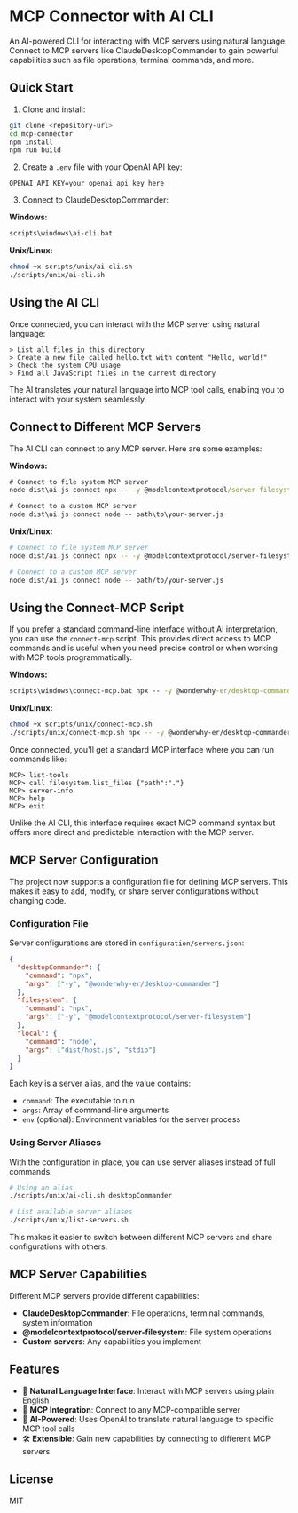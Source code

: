 # MCP Connector with AI CLI

An AI-powered CLI for interacting with MCP servers using natural language. Connect to MCP servers like ClaudeDesktopCommander to gain powerful capabilities such as file operations, terminal commands, and more.

## Quick Start

1. Clone and install:
```bash
git clone <repository-url>
cd mcp-connector
npm install
npm run build
```

2. Create a `.env` file with your OpenAI API key:
```
OPENAI_API_KEY=your_openai_api_key_here
```

3. Connect to ClaudeDesktopCommander:

**Windows:**
```cmd
scripts\windows\ai-cli.bat
```

**Unix/Linux:**
```bash
chmod +x scripts/unix/ai-cli.sh
./scripts/unix/ai-cli.sh
```

## Using the AI CLI

Once connected, you can interact with the MCP server using natural language:

```
> List all files in this directory
> Create a new file called hello.txt with content "Hello, world!"
> Check the system CPU usage
> Find all JavaScript files in the current directory
```

The AI translates your natural language into MCP tool calls, enabling you to interact with your system seamlessly.

## Connect to Different MCP Servers

The AI CLI can connect to any MCP server. Here are some examples:

**Windows:**
```cmd
# Connect to file system MCP server
node dist\ai.js connect npx -- -y @modelcontextprotocol/server-filesystem

# Connect to a custom MCP server
node dist\ai.js connect node -- path\to\your-server.js
```

**Unix/Linux:**
```bash
# Connect to file system MCP server
node dist/ai.js connect npx -- -y @modelcontextprotocol/server-filesystem

# Connect to a custom MCP server
node dist/ai.js connect node -- path/to/your-server.js
```

## Using the Connect-MCP Script

If you prefer a standard command-line interface without AI interpretation, you can use the `connect-mcp` script. This provides direct access to MCP commands and is useful when you need precise control or when working with MCP tools programmatically.

**Windows:**
```cmd
scripts\windows\connect-mcp.bat npx -- -y @wonderwhy-er/desktop-commander
```

**Unix/Linux:**
```bash
chmod +x scripts/unix/connect-mcp.sh
./scripts/unix/connect-mcp.sh npx -- -y @wonderwhy-er/desktop-commander
```

Once connected, you'll get a standard MCP interface where you can run commands like:

```
MCP> list-tools
MCP> call filesystem.list_files {"path":"."}
MCP> server-info
MCP> help
MCP> exit
```

Unlike the AI CLI, this interface requires exact MCP command syntax but offers more direct and predictable interaction with the MCP server.

## MCP Server Configuration

The project now supports a configuration file for defining MCP servers. This makes it easy to add, modify, or share server configurations without changing code.

### Configuration File

Server configurations are stored in `configuration/servers.json`:

```json
{
  "desktopCommander": {
    "command": "npx",
    "args": ["-y", "@wonderwhy-er/desktop-commander"]
  },
  "filesystem": {
    "command": "npx",
    "args": ["-y", "@modelcontextprotocol/server-filesystem"]
  },
  "local": {
    "command": "node",
    "args": ["dist/host.js", "stdio"]
  }
}
```

Each key is a server alias, and the value contains:
- `command`: The executable to run
- `args`: Array of command-line arguments
- `env` (optional): Environment variables for the server process

### Using Server Aliases

With the configuration in place, you can use server aliases instead of full commands:

```bash
# Using an alias
./scripts/unix/ai-cli.sh desktopCommander

# List available server aliases
./scripts/unix/list-servers.sh
```

This makes it easier to switch between different MCP servers and share configurations with others.

## MCP Server Capabilities

Different MCP servers provide different capabilities:

- **ClaudeDesktopCommander**: File operations, terminal commands, system information
- **@modelcontextprotocol/server-filesystem**: File system operations
- **Custom servers**: Any capabilities you implement

## Features

- 🤖 **Natural Language Interface**: Interact with MCP servers using plain English
- 🔌 **MCP Integration**: Connect to any MCP-compatible server
- 🧠 **AI-Powered**: Uses OpenAI to translate natural language to specific MCP tool calls
- 🛠️ **Extensible**: Gain new capabilities by connecting to different MCP servers

## License

MIT